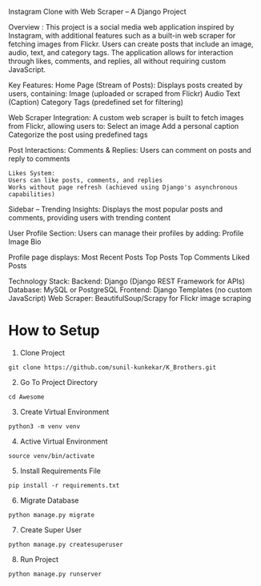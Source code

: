 Instagram Clone with Web Scraper – A Django Project

Overview :
    This project is a social media web application inspired by Instagram, with additional features such as a built-in web scraper for fetching images from Flickr. Users can create posts that include an image, audio, text, and category tags. The application allows for interaction through likes, comments, and replies, all without requiring custom JavaScript.

Key Features:
Home Page (Stream of Posts):
    Displays posts created by users, containing:
    Image (uploaded or scraped from Flickr)
    Audio
    Text (Caption)
    Category Tags (predefined set for filtering)

Web Scraper Integration:
    A custom web scraper is built to fetch images from Flickr, allowing users to:
    Select an image
    Add a personal caption
    Categorize the post using predefined tags

Post Interactions:
    Comments & Replies:
        Users can comment on posts and reply to comments

    Likes System:
    Users can like posts, comments, and replies
    Works without page refresh (achieved using Django's asynchronous capabilities)

Sidebar – Trending Insights:
    Displays the most popular posts and comments, providing users with trending content

User Profile Section:
    Users can manage their profiles by adding:
        Profile Image
        Bio

Profile page displays:
    Most Recent Posts
    Top Posts
    Top Comments
    Liked Posts

Technology Stack:
    Backend: Django (Django REST Framework for APIs)
    Database: MySQL or PostgreSQL
    Frontend: Django Templates (no custom JavaScript)
    Web Scraper: BeautifulSoup/Scrapy for Flickr image scraping

# How to Setup
1. Clone Project
```
git clone https://github.com/sunil-kunkekar/K_Brothers.git
```

2. Go To Project Directory
```
cd Awesome
```
3. Create Virtual Environment
```
python3 -m venv venv
```
4. Active Virtual Environment
```
source venv/bin/activate
```
5. Install Requirements File
```
pip install -r requirements.txt
```
6. Migrate Database
```
python manage.py migrate
```
7. Create Super User
```
python manage.py createsuperuser
```
8. Run Project
```
python manage.py runserver
```
